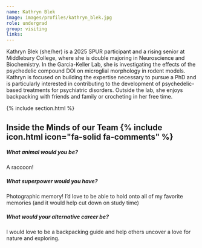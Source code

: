 ```yaml
---
name: Kathryn Blek
image: images/profiles/kathryn_blek.jpg
role: undergrad
group: visiting
links:
---
```


Kathryn Blek (she/her) is a 2025 SPUR participant and a rising senior at Middlebury College, where she is double majoring in Neuroscience and Biochemistry. In the Garcia-Keller Lab, she is investigating the effects of the psychedelic compound DOI on microglial morphology in rodent models. Kathryn is focused on building the expertise necessary to pursue a PhD and is particularly interested in contributing to the development of psychedelic-based treatments for psychiatric disorders. Outside the lab, she enjoys backpacking with friends and family or crocheting in her free time.

{% include section.html %}

## Inside the Minds of our Team {% include icon.html icon="fa-solid fa-comments" %}

##### What animal would you be?

A raccoon!

##### What superpower would you have?

Photographic memory! I’d love to be able to hold onto all of my favorite memories (and it would help cut down on study time)

##### What would your alternative career be?

I would love to be a backpacking guide and help others uncover a love for nature and exploring.